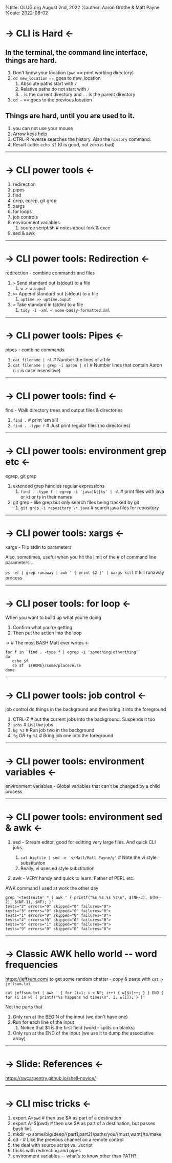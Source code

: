 %title: OLUG.org August 2nd, 2022
%author: Aaron Grothe & Matt Payne
%date: 2022-08-02

-> CLI is Hard <-
=========

## In the terminal, the command line interface, things are hard.
1. Don't know your location (`pwd` == print working directory)
2. `cd new_location` == goes to new_location
   1. Absolute paths start with `/`
   2. Relative paths do not start with `/`
   3. `.` is the current directory and `..` is the parent directory
3. `cd -` == goes to the previous location

## Things are hard, until you are used to it.
1. you can not use your mouse
2. Arrow keys help
3. CTRL-R reverse searches the history.  Also the `history` command.
4. Result code: `echo $?` (0 is good, not zero is bad)

-------------------------------------------------
-> CLI power tools <-
=========
1. redirection
2. pipes
3. find
4. grep, egrep, git grep
5. xargs
6. for loops
7. job controls
8. environment variables
   1. source script.sh  # notes about fork & exec
9. sed & awk


-------------------------------------------------
-> CLI power tools: Redirection <-
=========
redirection - combine commands and files

1. `>` Send standard out (stdout) to a file
   1. `w > w.ouput`
2. `>>` Append standard out (stdout) to a file
   1. `uptime >> uptime.ouput`
3. `<` Take standard in (stdin) to a file
   1. `tidy -i -xml < some-badly-formatted.xml`

-------------------------------------------------
-> CLI power tools: Pipes <-
=========
pipes - combine commands
1. `cat filename | nl`  # Number the lines of a file
2. `cat filename | grep -i aaron | nl` # Number lines that contain Aaron (`-i` is case insensitive)

-------------------------------------------------
-> CLI power tools: find <-
=========
find - Walk directory trees and output files & directories
1. `find .` # print 'em all!
2. `find . -type f`  # Just print regular files (no directories)

-------------------------------------------------
-> CLI power tools: environment grep etc <-
=========
egrep, git grep
1. extended grep handles regular expressions
   1. `find . -type f | egrep -i 'java|kt|ts' | nl` # print files with java or kt or ts in their names
2. git grep - like grep but only search files being tracked by git
   1. `git grep -i repository \*.java` # search java files for repository

-------------------------------------------------
-> CLI power tools: xargs <-
=========
xargs - Flip stdin to parameters

Also, sometimes, useful when you hit the limit of the # of command line parameters... 

`ps -ef | grep runaway | awk ' { print $2 }' | xargs kill` # kill runaway process

-------------------------------------------------
-> CLI poser tools: for loop <-
=========
When you want to build up what you're doing
1. Confirm what you're getting
2. Then put the action into the loop

-> # The most BASH Matt ever writes <-

```
for f in `find . -type f | egrep -i 'something|otherthing'`
do 
   echo $f
   cp $f  ${HOME}/some/place/else
done
```

-------------------------------------------------
-> CLI power tools: job control <-
=========
job control do things in the background and then bring it into the foreground

1. CTRL-Z   # put the current jobs into the background.  Suspends it too
2. `jobs`   # List the jobs
3. `bg %2`  # Run job two in the background
4. `fg` *OR* `fg %1` # Bring job one into the foreground

-------------------------------------------------
-> CLI power tools: environment variables <-
=========
environment variables - Global variables that can't be changed by a child process


-------------------------------------------------
-> CLI power tools: environment sed & awk <-
=========
1. sed - Stream editor, good for editting very large files.  And quick CLI jobs.
   1. `cat bigfile | sed -e 's/Matt/Matt Payne/g'` # Note the vi style substitution
   2. Really, vi uses ed style substitution

1. awk - VERY handy and quick to learn.   Father of PERL etc.

AWK command I used at work the other day

```
grep '<testsuite' * | awk ' { printf("%s %s %s %s\n", $(NF-3), $(NF-2), $(NF-1), $NF); }'
tests="2" errors="0" skipped="0" failures="0">
tests="3" errors="0" skipped="0" failures="0">
tests="1" errors="0" skipped="0" failures="0">
tests="4" errors="0" skipped="0" failures="0">
tests="6" errors="1" skipped="0" failures="0">
tests="9" errors="0" skipped="0" failures="0">
```

-------------------------------------------------
-> Classic AWK hello world -- word frequencies
=========

https://jeffsum.com/ to get some random chatter - copy & paste with `cat > jeffsum.txt`

```
cat jeffsum.txt | awk ' { for (i=1; i < NF; i++) { w[$i]++; } } END { for (i in w) { printf("%s happens %d times\n", i, w[i]); } }'
```

Not the parts that
1. Only run at the BEGIN of the input (we don't have one)
2. Run for each line of the input
   1. Notice that $1 is the first field (word - splits on blanks)
3. Only run at the END of the input (we use it to dump the associative array)

-------------------------------------------------

-> Slide: References <-
=========
https://swcarpentry.github.io/shell-novice/

-------------------------------------------------
-> CLI misc tricks <-
=========

1. export A=`pwd`   # then use $A as part of a destination
2. export A=$(pwd)  # then use $A as part of a destination, but passes bash lint.
3. mkdir -p some/big/deep/{part1,part2}/paths/you/{must,want}/to/make
4. cd - # Like the previous channel on a remote control
5. the deal with source script vs. ./script
6. tricks with redirecting and pipes
7. environment variables -- what's to know other than PATH?

